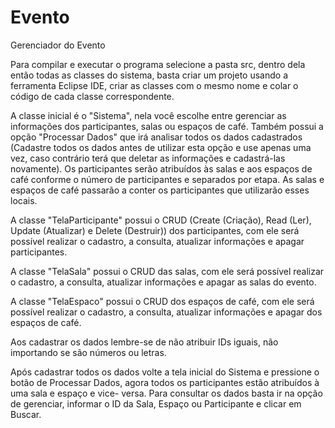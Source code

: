 # Evento
Gerenciador do Evento

Para compilar e executar o programa selecione a pasta src, dentro dela então todas as classes do sistema, basta criar um projeto usando a ferramenta Eclipse IDE, criar as classes
com o mesmo nome e colar o código de cada classe correspondente.

A classe inicial é o "Sistema", nela você escolhe entre gerenciar as informações dos participantes, salas ou espaços de café. Também possui a opção "Processar Dados" que irá 
analisar todos os dados cadastrados (Cadastre todos os dados antes de utilizar esta opção e use apenas uma vez, caso contrário terá que deletar as informações e cadastrá-las 
novamente). Os participantes serão atribuídos às salas e aos espaços de café conforme o número de participantes e separados por etapa.  As salas e espaços de café passarão a 
conter os participantes que utilizarão esses locais.

A classe "TelaParticipante" possui o CRUD (Create (Criação), Read (Ler), Update (Atualizar) e Delete (Destruir)) dos participantes, com ele será possível realizar o cadastro, a
consulta, atualizar informações e apagar participantes.

A classe "TelaSala" possui o CRUD das salas, com ele será possível realizar o cadastro, a consulta, atualizar informações e apagar as salas do evento.

A classe "TelaEspaco" possui o CRUD dos espaços de café, com ele será possível realizar o cadastro, a consulta, atualizar informações e apagar dos espaços de café.

Aos cadastrar os dados lembre-se de não atribuir IDs iguais, não importando se são números ou letras.

Após cadastrar todos os dados volte a tela inicial do Sistema e pressione o botão de Processar Dados, agora todos os participantes estão atribuídos à uma sala e espaço e vice-
versa. Para consultar os dados basta ir na opção de gerenciar, informar o ID da Sala, Espaço ou Participante e clicar em Buscar.
